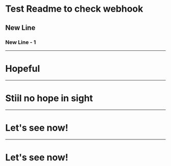 # Test Readme to check webhook
## New Line
### New Line - 1
---
# Hopeful
---
# Stiil no hope in sight
---
# Let's see now!
---
# Let's see now!
